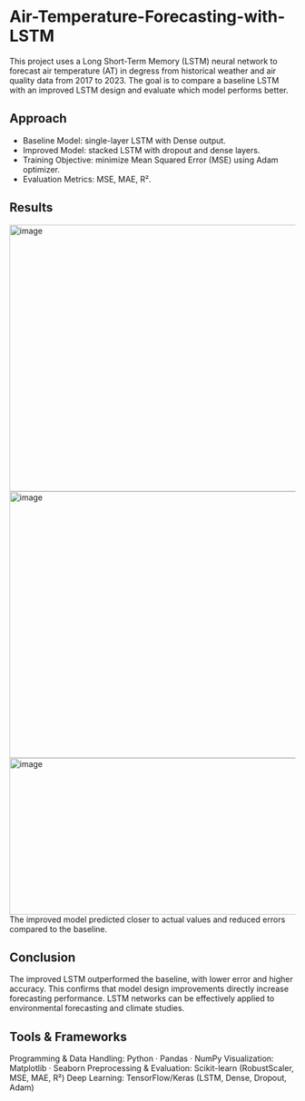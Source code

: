 # Air-Temperature-Forecasting-with-LSTM
This project uses a Long Short-Term Memory (LSTM) neural network to forecast air temperature (AT) in degress from historical weather and air quality data from 2017 to 2023. The goal is to compare a baseline LSTM with an improved LSTM design and evaluate which model performs better.

## Approach
- Baseline Model: single-layer LSTM with Dense output.
- Improved Model: stacked LSTM with dropout and dense layers.
- Training Objective: minimize Mean Squared Error (MSE) using Adam optimizer.
- Evaluation Metrics: MSE, MAE, R².

## Results
<img width="691" height="470" alt="image" src="https://github.com/user-attachments/assets/9a707974-2528-4465-b4fd-881ed7a3db40" />
<img width="702" height="470" alt="image" src="https://github.com/user-attachments/assets/56430f0d-2a18-4cb0-82da-ff88f3be0bc8" />
<img width="1262" height="276" alt="image" src="https://github.com/user-attachments/assets/e347b710-220f-41a2-91b0-77782d8e872d" />
The improved model predicted closer to actual values and reduced errors compared to the baseline.

## Conclusion
The improved LSTM outperformed the baseline, with lower error and higher accuracy. This confirms that model design improvements directly increase forecasting performance. LSTM networks can be effectively applied to environmental forecasting and climate studies.

## Tools & Frameworks
Programming & Data Handling: Python · Pandas · NumPy
Visualization: Matplotlib · Seaborn
Preprocessing & Evaluation: Scikit-learn (RobustScaler, MSE, MAE, R²)
Deep Learning: TensorFlow/Keras (LSTM, Dense, Dropout, Adam)

